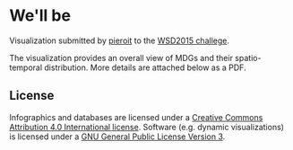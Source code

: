 # We'll be #

Visualization submitted by [pieroit](http://pieroit.org/portfolio) to the [WSD2015 challege](https://unite.un.org/ideas/content/wsd2015-data-visualization-challenge).

The visualization provides an overall view of MDGs and their spatio-temporal distribution. More details are attached below as a PDF.


## License

Infographics and databases are licensed under a [Creative Commons Attribution 4.0 International license](https://creativecommons.org/licenses/by/4.0/legalcode).
Software (e.g. dynamic visualizations) is licensed under a [GNU General Public License Version 3](https://www.gnu.org/licenses/gpl.html).

